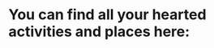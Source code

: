 # You can find all your hearted activities and places here: 

<html>
<body>

<div id='heart' class='button'></div>
  
</body>
</html>




